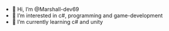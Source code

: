 - 👋 Hi, I’m @Marshall-dev69
- 👀 I’m interested in c#, programming and game-development
- 🌱 I’m currently learning c# and unity


